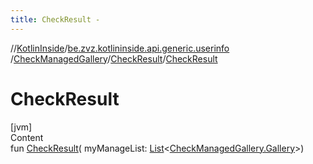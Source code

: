 ```yaml
---
title: CheckResult -
---
```

//[KotlinInside](../../../index.md)/[be.zvz.kotlininside.api.generic.userinfo](../../index.md)
/[CheckManagedGallery](../index.md)/[CheckResult](index.md)/[CheckResult](-check-result.md)

# CheckResult

[jvm]  
Content  
fun [CheckResult](-check-result.md)(
myManageList: [List](https://kotlinlang.org/api/latest/jvm/stdlib/kotlin.collections/-list/index.html)<[CheckManagedGallery.Gallery](../-gallery/index.md)>)  




